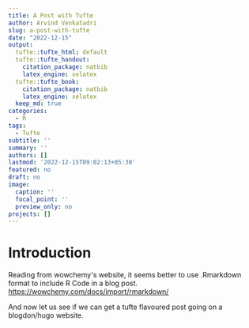 ```yaml
---
title: A Post with Tufte
author: Arvind Venkatadri
slug: a-post-with-tufte
date: "2022-12-15"
output:
  tufte::tufte_html: default
  tufte::tufte_handout:
    citation_package: natbib
    latex_engine: xelatex
  tufte::tufte_book:
    citation_package: natbib
    latex_engine: xelatex
  keep_md: true
categories:
  - R
tags:
  - Tufte
subtitle: ''
summary: ''
authors: []
lastmod: '2022-12-15T09:02:13+05:30'
featured: no
draft: no
image:
  caption: ''
  focal_point: ''
  preview_only: no
projects: []
---
```


# Introduction

Reading from wowchemy's website, it seems better to use .Rmarkdown format to include R Code in a blog post. 
https://wowchemy.com/docs/import/rmarkdown/

And now let us see if we can get a tufte flavoured post going on a blogdon/hugo website.






```marginfigure

```

